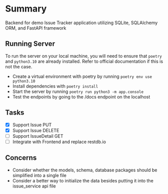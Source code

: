 # Summary

Backend for demo Issue Tracker application utilizing SQLite, SQLAlchemy ORM, and FastAPI framework

## Running Server
To run the server on your local machine, you will need to ensure that `poetry` and `python3.10` 
are already installed. Refer to official documentation if 
this is not the case.

- Create a virtual environment with poetry by running `poetry env use python3.10`
- Install dependencies with `poetry install`
- Start the server by running `poetry run python3 -m app.console`
- Test the endpoints by going to the /docs endpoint on the localhost

## Tasks

- [X] Support Issue PUT
- [X] Support Issue DELETE
- [ ] Support IssueDetail GET
- [ ] Integrate with Frontend and replace restdb.io

## Concerns

- Consider whether the models, schema, database packages should be simplified into a single file
- Consider a better way to initialize the data besides putting it into the issue_service api file
